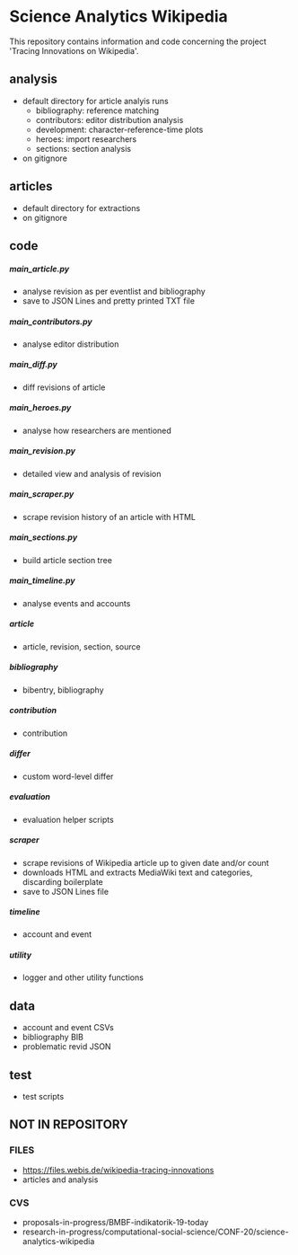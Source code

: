 # Science Analytics Wikipedia

This repository contains information and code concerning the project 'Tracing Innovations on Wikipedia'.

## analysis
- default directory for article analyis runs
  - bibliography: reference matching
  - contributors: editor distribution analysis
  - development: character-reference-time plots
  - heroes: import researchers
  - sections: section analysis
- on gitignore

## articles
- default directory for extractions
- on gitignore

## code
##### main_article.py
- analyse revision as per eventlist and bibliography
- save to JSON Lines and pretty printed TXT file
##### main_contributors.py
- analyse editor distribution
##### main_diff.py
- diff revisions of article
##### main_heroes.py
- analyse how researchers are mentioned
##### main_revision.py
- detailed view and analysis of revision
##### main_scraper.py
- scrape revision history of an article with HTML
##### main_sections.py
- build article section tree
##### main_timeline.py
- analyse events and accounts
##### article
- article, revision, section, source
##### bibliography
- bibentry, bibliography
##### contribution
- contribution
##### differ
- custom word-level differ
##### evaluation
- evaluation helper scripts
##### scraper
- scrape revisions of Wikipedia article up to given date and/or count
- downloads HTML and extracts MediaWiki text and categories, discarding boilerplate
- save to JSON Lines file
##### timeline
- account and event
##### utility
- logger and other utility functions

## data
- account and event CSVs
- bibliography BIB
- problematic revid JSON

## test
- test scripts

## NOT IN REPOSITORY
### FILES
- https://files.webis.de/wikipedia-tracing-innovations
- articles and analysis

### CVS
- proposals-in-progress/BMBF-indikatorik-19-today
- research-in-progress/computational-social-science/CONF-20/science-analytics-wikipedia

